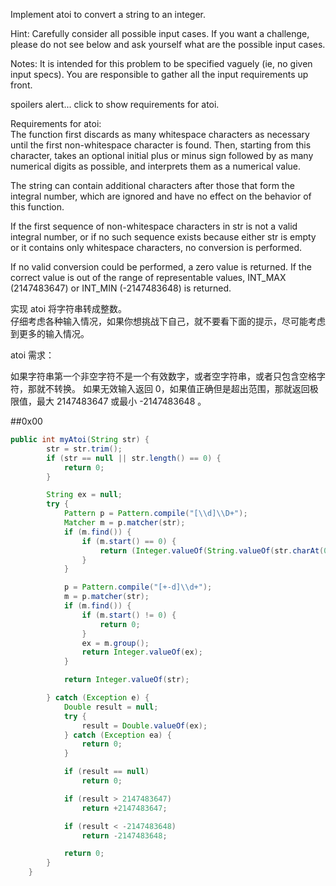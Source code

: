 Implement atoi to convert a string to an integer.

Hint: Carefully consider all possible input cases. If you want a challenge, please do not see below and ask yourself what are the possible input cases.

Notes: It is intended for this problem to be specified vaguely (ie, no given input specs). You are responsible to gather all the input requirements up front.

spoilers alert... click to show requirements for atoi.

Requirements for atoi:  
The function first discards as many whitespace characters as necessary until the first non-whitespace character is found. Then, starting from this character, takes an optional initial plus or minus sign followed by as many numerical digits as possible, and interprets them as a numerical value.

The string can contain additional characters after those that form the integral number, which are ignored and have no effect on the behavior of this function.

If the first sequence of non-whitespace characters in str is not a valid integral number, or if no such sequence exists because either str is empty or it contains only whitespace characters, no conversion is performed.

If no valid conversion could be performed, a zero value is returned. If the correct value is out of the range of representable values, INT_MAX (2147483647) or INT_MIN (-2147483648) is returned.


实现 atoi 将字符串转成整数。  
仔细考虑各种输入情况，如果你想挑战下自己，就不要看下面的提示，尽可能考虑到更多的输入情况。  


atoi 需求：

如果字符串第一个非空字符不是一个有效数字，或者空字符串，或者只包含空格字符，那就不转换。
如果无效输入返回 0，如果值正确但是超出范围，那就返回极限值，最大 2147483647 或最小 -2147483648 。


##0x00
```java
public int myAtoi(String str) {
        str = str.trim();
        if (str == null || str.length() == 0) {
            return 0;
        }

        String ex = null;
        try {
            Pattern p = Pattern.compile("[\\d]\\D+");
            Matcher m = p.matcher(str);
            if (m.find()) {
                if (m.start() == 0) {
                    return (Integer.valueOf(String.valueOf(str.charAt(0))));
                }
            }

            p = Pattern.compile("[+-d]\\d+");
            m = p.matcher(str);
            if (m.find()) {
                if (m.start() != 0) {
                    return 0;
                }
                ex = m.group();
                return Integer.valueOf(ex);
            }

            return Integer.valueOf(str);

        } catch (Exception e) {
            Double result = null;
            try {
                result = Double.valueOf(ex);
            } catch (Exception ea) {
                return 0;
            }

            if (result == null)
                return 0;

            if (result > 2147483647)
                return +2147483647;

            if (result < -2147483648)
                return -2147483648;

            return 0;
        }
    }
```
